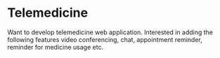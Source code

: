 # Telemedicine
Want to develop telemedicine web application. Interested in adding the following features video conferencing, chat, appointment reminder, reminder for medicine usage etc.
